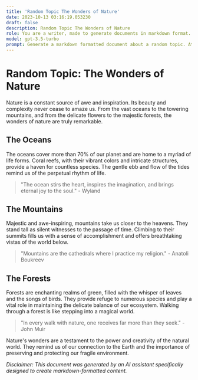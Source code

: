 ```yaml
---
title: 'Random Topic The Wonders of Nature'
date: 2023-10-13 03:16:19.053230
draft: false
description: Random Topic The Wonders of Nature
role: You are a writer, made to generate documents in markdown format. It is very important that all of the documents you generate are in valid markdown format.
model: gpt-3.5-turbo
prompt: Generate a markdown formatted document about a random topic. At the bottom, include a disclaimer explaining that the document was generated by you. The first line of the document should be the title. Make sure that the entire document is in proper markdown format, using a mix of various tags to make the document visually appealing.
---
```


# Random Topic: The Wonders of Nature

Nature is a constant source of awe and inspiration. Its beauty and complexity never cease to amaze us. From the vast oceans to the towering mountains, and from the delicate flowers to the majestic forests, the wonders of nature are truly remarkable.

## The Oceans

The oceans cover more than 70% of our planet and are home to a myriad of life forms. Coral reefs, with their vibrant colors and intricate structures, provide a haven for countless species. The gentle ebb and flow of the tides remind us of the perpetual rhythm of life.

> "The ocean stirs the heart, inspires the imagination, and brings eternal joy to the soul." - Wyland

## The Mountains

Majestic and awe-inspiring, mountains take us closer to the heavens. They stand tall as silent witnesses to the passage of time. Climbing to their summits fills us with a sense of accomplishment and offers breathtaking vistas of the world below.

> "Mountains are the cathedrals where I practice my religion." - Anatoli Boukreev

## The Forests

Forests are enchanting realms of green, filled with the whisper of leaves and the songs of birds. They provide refuge to numerous species and play a vital role in maintaining the delicate balance of our ecosystem. Walking through a forest is like stepping into a magical world.

> "In every walk with nature, one receives far more than they seek." - John Muir

Nature's wonders are a testament to the power and creativity of the natural world. They remind us of our connection to the Earth and the importance of preserving and protecting our fragile environment.

*Disclaimer: This document was generated by an AI assistant specifically designed to create markdown-formatted content.*
